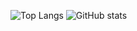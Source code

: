 ![Top Langs](https://github-readme-stats.vercel.app/api/top-langs/?username=KRAKENN8&theme=react&hide_border=true&include_all_commits=true&count_private=false)
![GitHub stats](https://github-readme-stats.vercel.app/api?username=KRAKENN8&theme=aura_dark&show_icons=true)
